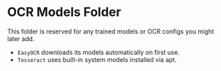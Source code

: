 # OCR Models Folder

This folder is reserved for any trained models or OCR configs you might later add.

- `EasyOCR` downloads its models automatically on first use.
- `Tesseract` uses built-in system models installed via apt.
